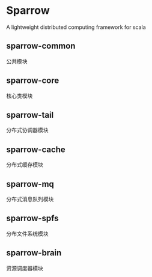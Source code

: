 Sparrow
=========================================
A lightweight distributed computing framework for scala

## sparrow-common
公共模块
## sparrow-core
核心类模块
## sparrow-tail
分布式协调器模块
## sparrow-cache
分布式缓存模块
## sparrow-mq
分布式消息队列模块
## sparrow-spfs
分布文件系统模块
## sparrow-brain
资源调度器模块